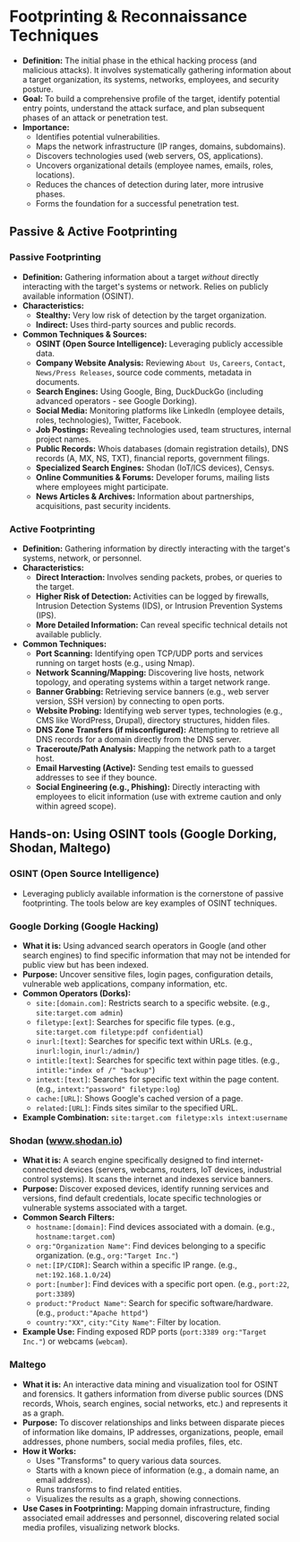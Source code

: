 # Footprinting & Reconnaissance Techniques

*   **Definition:** The initial phase in the ethical hacking process (and malicious attacks). It involves systematically gathering information about a target organization, its systems, networks, employees, and security posture.
*   **Goal:** To build a comprehensive profile of the target, identify potential entry points, understand the attack surface, and plan subsequent phases of an attack or penetration test.
*   **Importance:**
    *   Identifies potential vulnerabilities.
    *   Maps the network infrastructure (IP ranges, domains, subdomains).
    *   Discovers technologies used (web servers, OS, applications).
    *   Uncovers organizational details (employee names, emails, roles, locations).
    *   Reduces the chances of detection during later, more intrusive phases.
    *   Forms the foundation for a successful penetration test.

## Passive & Active Footprinting

### Passive Footprinting
*   **Definition:** Gathering information about a target *without* directly interacting with the target's systems or network. Relies on publicly available information (OSINT).
*   **Characteristics:**
    *   **Stealthy:** Very low risk of detection by the target organization.
    *   **Indirect:** Uses third-party sources and public records.
*   **Common Techniques & Sources:**
    *   **OSINT (Open Source Intelligence):** Leveraging publicly accessible data.
    *   **Company Website Analysis:** Reviewing `About Us`, `Careers`, `Contact`, `News/Press Releases`, source code comments, metadata in documents.
    *   **Search Engines:** Using Google, Bing, DuckDuckGo (including advanced operators - see Google Dorking).
    *   **Social Media:** Monitoring platforms like LinkedIn (employee details, roles, technologies), Twitter, Facebook.
    *   **Job Postings:** Revealing technologies used, team structures, internal project names.
    *   **Public Records:** Whois databases (domain registration details), DNS records (A, MX, NS, TXT), financial reports, government filings.
    *   **Specialized Search Engines:** Shodan (IoT/ICS devices), Censys.
    *   **Online Communities & Forums:** Developer forums, mailing lists where employees might participate.
    *   **News Articles & Archives:** Information about partnerships, acquisitions, past security incidents.

### Active Footprinting
*   **Definition:** Gathering information by directly interacting with the target's systems, network, or personnel.
*   **Characteristics:**
    *   **Direct Interaction:** Involves sending packets, probes, or queries to the target.
    *   **Higher Risk of Detection:** Activities can be logged by firewalls, Intrusion Detection Systems (IDS), or Intrusion Prevention Systems (IPS).
    *   **More Detailed Information:** Can reveal specific technical details not available publicly.
*   **Common Techniques:**
    *   **Port Scanning:** Identifying open TCP/UDP ports and services running on target hosts (e.g., using Nmap).
    *   **Network Scanning/Mapping:** Discovering live hosts, network topology, and operating systems within a target network range.
    *   **Banner Grabbing:** Retrieving service banners (e.g., web server version, SSH version) by connecting to open ports.
    *   **Website Probing:** Identifying web server types, technologies (e.g., CMS like WordPress, Drupal), directory structures, hidden files.
    *   **DNS Zone Transfers (if misconfigured):** Attempting to retrieve all DNS records for a domain directly from the DNS server.
    *   **Traceroute/Path Analysis:** Mapping the network path to a target host.
    *   **Email Harvesting (Active):** Sending test emails to guessed addresses to see if they bounce.
    *   **Social Engineering (e.g., Phishing):** Directly interacting with employees to elicit information (use with extreme caution and only within agreed scope).

## Hands-on: Using OSINT tools (Google Dorking, Shodan, Maltego)

### OSINT (Open Source Intelligence)
*   Leveraging publicly available information is the cornerstone of passive footprinting. The tools below are key examples of OSINT techniques.

### Google Dorking (Google Hacking)
*   **What it is:** Using advanced search operators in Google (and other search engines) to find specific information that may not be intended for public view but has been indexed.
*   **Purpose:** Uncover sensitive files, login pages, configuration details, vulnerable web applications, company information, etc.
*   **Common Operators (Dorks):**
    *   `site:[domain.com]`: Restricts search to a specific website. (e.g., `site:target.com admin`)
    *   `filetype:[ext]`: Searches for specific file types. (e.g., `site:target.com filetype:pdf confidential`)
    *   `inurl:[text]`: Searches for specific text within URLs. (e.g., `inurl:login`, `inurl:/admin/`)
    *   `intitle:[text]`: Searches for specific text within page titles. (e.g., `intitle:"index of /" "backup"`)
    *   `intext:[text]`: Searches for specific text within the page content. (e.g., `intext:"password" filetype:log`)
    *   `cache:[URL]`: Shows Google's cached version of a page.
    *   `related:[URL]`: Finds sites similar to the specified URL.
*   **Example Combination:** `site:target.com filetype:xls intext:username`

### Shodan (www.shodan.io)
*   **What it is:** A search engine specifically designed to find internet-connected devices (servers, webcams, routers, IoT devices, industrial control systems). It scans the internet and indexes service banners.
*   **Purpose:** Discover exposed devices, identify running services and versions, find default credentials, locate specific technologies or vulnerable systems associated with a target.
*   **Common Search Filters:**
    *   `hostname:[domain]`: Find devices associated with a domain. (e.g., `hostname:target.com`)
    *   `org:"Organization Name"`: Find devices belonging to a specific organization. (e.g., `org:"Target Inc."`)
    *   `net:[IP/CIDR]`: Search within a specific IP range. (e.g., `net:192.168.1.0/24`)
    *   `port:[number]`: Find devices with a specific port open. (e.g., `port:22`, `port:3389`)
    *   `product:"Product Name"`: Search for specific software/hardware. (e.g., `product:"Apache httpd"`)
    *   `country:"XX"`, `city:"City Name"`: Filter by location.
*   **Example Use:** Finding exposed RDP ports (`port:3389 org:"Target Inc."`) or webcams (`webcam`).

### Maltego
*   **What it is:** An interactive data mining and visualization tool for OSINT and forensics. It gathers information from diverse public sources (DNS records, Whois, search engines, social networks, etc.) and represents it as a graph.
*   **Purpose:** To discover relationships and links between disparate pieces of information like domains, IP addresses, organizations, people, email addresses, phone numbers, social media profiles, files, etc.
*   **How it Works:**
    *   Uses "Transforms" to query various data sources.
    *   Starts with a known piece of information (e.g., a domain name, an email address).
    *   Runs transforms to find related entities.
    *   Visualizes the results as a graph, showing connections.
*   **Use Cases in Footprinting:** Mapping domain infrastructure, finding associated email addresses and personnel, discovering related social media profiles, visualizing network blocks.